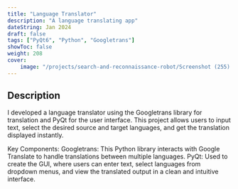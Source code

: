 ```yaml
---
title: "Language Translator"
description: "A language translating app"
dateString: Jan 2024
draft: false
tags: ["PyQt6", "Python", "Googletrans"]
showToc: false
weight: 208
cover:
    image: "/projects/search-and-reconnaissance-robot/Screenshot (255).png"
--- 
```

## Description

I developed a language translator using the Googletrans library for translation and PyQt for the user interface. This project allows users to input text, select the desired source and target languages, and get the translation displayed instantly.

Key Components:
Googletrans: This Python library interacts with Google Translate to handle translations between multiple languages.
PyQt: Used to create the GUI, where users can enter text, select languages from dropdown menus, and view the translated output in a clean and intuitive interface.